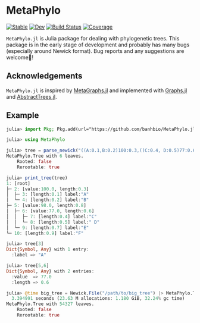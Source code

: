 # MetaPhylo

[![Stable](https://img.shields.io/badge/docs-stable-blue.svg)](https://banhbio.github.io/MetaPhylo.jl/stable/)
[![Dev](https://img.shields.io/badge/docs-dev-blue.svg)](https://banhbio.github.io/MetaPhylo.jl/dev/)
[![Build Status](https://github.com/banhbio/MetaPhylo.jl/actions/workflows/CI.yml/badge.svg?branch=main)](https://github.com/banhbio/MetaPhylo.jl/actions/workflows/CI.yml?query=branch%3Amain)
[![Coverage](https://codecov.io/gh/banhbio/MetaPhylo.jl/branch/main/graph/badge.svg)](https://codecov.io/gh/banhbio/MetaPhylo.jl)

`MetaPhylo.jl` is Julia package for dealing with phylogenetic trees.
This package is in the early stage of development and probably has many bugs (especially around Newick format). Bug reports and any suggestions are welcome🙂!

## Acknowledgements
`MetaPhylo.jl` is inspired by [MetaGraphs.jl](https://github.com/JuliaGraphs/MetaGraphs.jl) and implemented with [Graphs.jl](https://github.com/JuliaGraphs/Graphs.jl) and [AbstractTrees.jl](https://github.com/JuliaCollections/AbstractTrees.jl).

## Example
```julia
julia> import Pkg; Pkg.add(url="https://github.com/banhbio/MetaPhylo.jl");

julia> using MetaPhylo

julia> tree = parse_newick("((A:0.1,B:0.2)100:0.3,((C:0.4, D:0.5)77:0.6,E:0.7)98:0.8,F:0.9);", MetaPhylo.Tree{Int, UnRooted, ReRootable})
MetaPhylo.Tree with 6 leaves.
    Rooted: false
    Rerootable: true

julia> print_tree(tree)
1: [root] 
├─ 2: [value:100.0, length:0.3] 
│  ├─ 3: [length:0.1] label:"A"
│  └─ 4: [length:0.2] label:"B"
├─ 5: [value:98.0, length:0.8] 
│  ├─ 6: [value:77.0, length:0.6] 
│  │  ├─ 7: [length:0.4] label:"C"
│  │  └─ 8: [length:0.5] label:" D"
│  └─ 9: [length:0.7] label:"E"
└─ 10: [length:0.9] label:"F"

julia> tree[3]
Dict{Symbol, Any} with 1 entry:
  :label => "A"

julia> tree[5,6]
Dict{Symbol, Any} with 2 entries:
  :value  => 77.0
  :length => 0.6

julia> @time big_tree = Newick.File("/path/to/big_tree") |> MetaPhylo.Tree{Int, UnRooted, ReRootable}
  3.394991 seconds (23.63 M allocations: 1.180 GiB, 32.24% gc time)
MetaPhylo.Tree with 54327 leaves.
    Rooted: false
    Rerootable: true
```